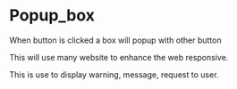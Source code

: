 # Popup_box

When button is clicked a box will popup with other button

This will use many website to enhance the web responsive.

This is use to display warning, message, request to user.
